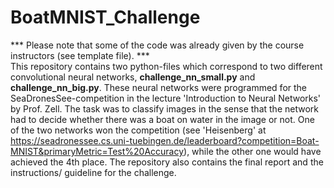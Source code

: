 # BoatMNIST_Challenge

*** Please note that some of the code was already given by the course instructors (see template file). ***  
This repository contains two python-files which correspond to two different convolutional neural networks, **challenge_nn_small.py** and **challenge_nn_big.py**. These neural networks were programmed for the SeaDronesSee-competition in the lecture 'Introduction to Neural Networks' by Prof. Zell. The task was to classify images in the sense that the network had to decide whether there was a boat on water in the image or not. One of the two networks won the competition (see 'Heisenberg' at https://seadronessee.cs.uni-tuebingen.de/leaderboard?competition=Boat-MNIST&primaryMetric=Test%20Accuracy), while the other one would have achieved the 4th place. 
The repository also contains the final report and the instructions/ guideline for the challenge.

